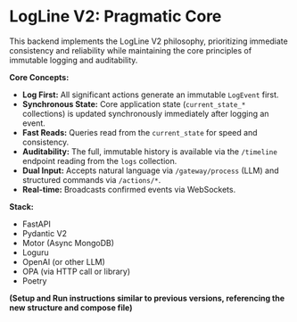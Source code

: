 # LogLine V2: Pragmatic Core

This backend implements the LogLine V2 philosophy, prioritizing immediate consistency and reliability while maintaining the core principles of immutable logging and auditability.

**Core Concepts:**

*   **Log First:** All significant actions generate an immutable `LogEvent` first.
*   **Synchronous State:** Core application state (`current_state_*` collections) is updated synchronously immediately after logging an event.
*   **Fast Reads:** Queries read from the `current_state` for speed and consistency.
*   **Auditability:** The full, immutable history is available via the `/timeline` endpoint reading from the `logs` collection.
*   **Dual Input:** Accepts natural language via `/gateway/process` (LLM) and structured commands via `/actions/*`.
*   **Real-time:** Broadcasts confirmed events via WebSockets.

**Stack:**

*   FastAPI
*   Pydantic V2
*   Motor (Async MongoDB)
*   Loguru
*   OpenAI (or other LLM)
*   OPA (via HTTP call or library)
*   Poetry

**(Setup and Run instructions similar to previous versions, referencing the new structure and compose file)**